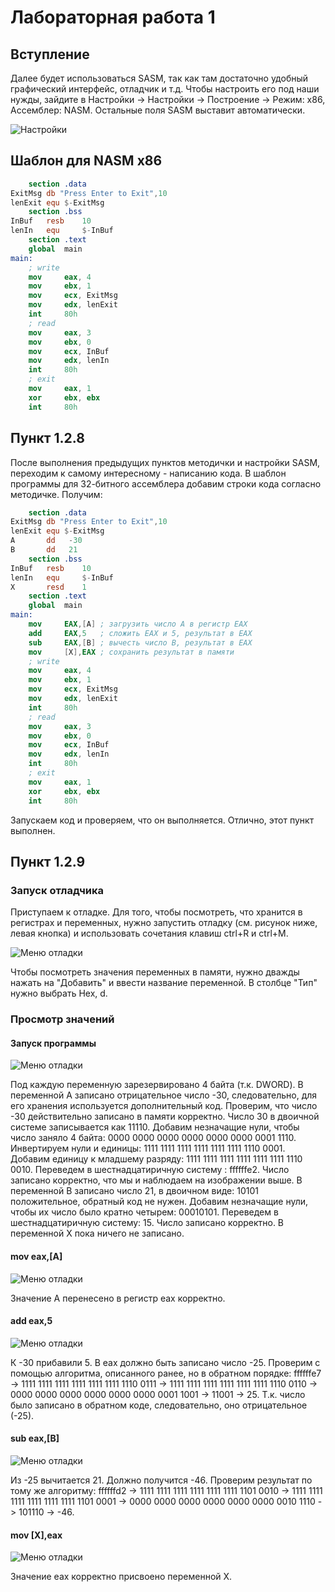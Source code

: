 # Лабораторная работа 1
## Вступление
Далее будет использоваться SASM, так как там достаточно удобный графический интерфейс, отладчик и т.д. Чтобы настроить его под наши нужды, зайдите в Настройки -> Настройки -> Построение -> Режим: х86, Ассемблер: NASM. Остальные поля SASM выставит автоматически.

![Настройки](https://raw.githubusercontent.com/Degreezee/i4md/refs/heads/dev/lab1/1.png)
## Шаблон для NASM x86
```nasm
    section .data
ExitMsg db "Press Enter to Exit",10
lenExit equ $-ExitMsg
    section .bss
InBuf   resb    10
lenIn   equ     $-InBuf
    section .text
    global  main
main:
    ; write
    mov     eax, 4
    mov     ebx, 1
    mov     ecx, ExitMsg
    mov     edx, lenExit
    int     80h
    ; read
    mov     eax, 3
    mov     ebx, 0
    mov     ecx, InBuf
    mov     edx, lenIn
    int     80h
    ; exit
    mov     eax, 1
    xor     ebx, ebx
    int     80h
```

## Пункт 1.2.8
После выполнения предыдущих пунктов методички и настройки SASM, переходим к самому интересному - написанию кода. В шаблон программы для 32-битного ассемблера добавим строки кода согласно методичке.
Получим:
```nasm
    section .data
ExitMsg db "Press Enter to Exit",10
lenExit equ $-ExitMsg
A       dd   -30
B       dd   21
    section .bss
InBuf   resb    10
lenIn   equ     $-InBuf
X       resd    1
    section .text
    global  main
main:
    mov     EAX,[A] ; загрузить число A в регистр EAX
    add     EAX,5   ; сложить EAX и 5, результат в EAX
    sub     EAX,[B] ; вычесть число B, результат в EAX
    mov     [X],EAX ; сохранить результат в памяти
    ; write
    mov     eax, 4
    mov     ebx, 1
    mov     ecx, ExitMsg
    mov     edx, lenExit
    int     80h
    ; read
    mov     eax, 3
    mov     ebx, 0
    mov     ecx, InBuf
    mov     edx, lenIn
    int     80h
    ; exit
    mov     eax, 1
    xor     ebx, ebx
    int     80h
```

Запускаем код и проверяем, что он выполняется. Отлично, этот пункт выполнен.

## Пункт 1.2.9
### Запуск отладчика
Приступаем к отладке. Для того, чтобы посмотреть, что хранится в регистрах и переменных, нужно запустить отладку (см. рисунок ниже, левая кнопка) и использовать сочетания клавиш ctrl+R и ctrl+M.

![Меню отладки](https://github.com/Degreezee/i4md/blob/dev/lab1/2.png)

Чтобы посмотреть значения переменных в памяти, нужно дважды нажать на "Добавить" и ввести название переменной. В столбце "Тип" нужно выбрать Hex, d.
### Просмотр значений
#### Запуск программы
![Меню отладки](https://github.com/Degreezee/i4md/blob/dev/lab1/3_begin.png)

Под каждую переменную зарезервировано 4 байта (т.к. DWORD).
В переменной А записано отрицательное число -30, следовательно, для его хранения используется дополнительный код. Проверим, что число -30 действительно записано в памяти корректно.
Число 30 в двоичной системе записывается как 11110. Добавим незначащие нули, чтобы число заняло 4 байта: 0000 0000 0000 0000 0000 0000 0001 1110. Инвертируем нули и единицы: 1111 1111 1111 1111 1111 1111 1110 0001. Добавим единицу к младшему разряду: 1111 1111 1111 1111 1111 1111 1110 0010. Переведем в шестнадцатиричную систему : ffffffe2. Число записано корректно, что мы и наблюдаем на изображении выше. В переменной B записано число 21, в двоичном виде: 10101 положительное, обратный код не нужен. Добавим незначащие нули, чтобы их число было кратно четырем: 00010101. Переведем в шестнадцатиричную систему: 15. Число записано корректно. В переменной Х пока ничего не записано.

#### mov eax,[A]
![Меню отладки](https://github.com/Degreezee/i4md/blob/dev/lab1/4_mov_eax_A.png)

Значение А перенесено в регистр eax корректно.
#### add eax,5
![Меню отладки](https://github.com/Degreezee/i4md/blob/dev/lab1/5_add_eax_5.png)

К -30 прибавили 5. В eax должно быть записано число -25. Проверим с помощью алгоритма, описанного ранее, но в обратном порядке: ffffffe7 -> 1111 1111 1111 1111 1111 1111 1110 0111 -> 1111 1111 1111 1111 1111 1111 1110 0110 -> 0000 0000 0000 0000 0000 0000 0001 1001 -> 11001 -> 25. Т.к. число было записано в обратном коде, следовательно, оно отрицательное (-25).

#### sub eax,[B]
![Меню отладки](https://github.com/Degreezee/i4md/blob/dev/lab1/6_sub_eax_b.png)

Из -25 вычитается 21. Должно получится -46. Проверим результат по тому же алгоритму: ffffffd2 -> 1111 1111 1111 1111 1111 1111 1101 0010 -> 1111 1111 1111 1111 1111 1111 1101 0001 -> 0000 0000 0000 0000 0000 0000 0010 1110 -> 101110 -> -46.

#### mov [X],eax
![Меню отладки](https://github.com/Degreezee/i4md/blob/dev/lab1/7_mov_X_eax.png)

Значение eax корректно присвоено переменной X.
